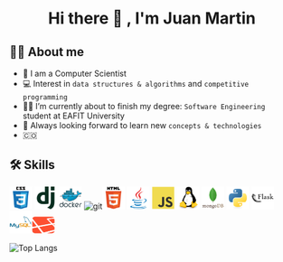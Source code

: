 <h1 align="center">
    <b>Hi there 👋 , I'm Juan Martin</b>
</h1>

## :sassy_man:  About me
- :school: I am a Computer Scientist
- :computer: Interest in `data structures & algorithms` and `competitive programming`
- :student: I’m currently about to finish my degree: `Software Engineering` student at EAFIT University  
- :eyes: Always looking forward to learn new `concepts & technologies`
- :colombia: 

## 🛠️ Skills
<img src="https://raw.githubusercontent.com/devicons/devicon/master/icons/css3/css3-original-wordmark.svg" alt="css3" width="40" height="40"/> <img src="https://github.com/devicons/devicon/blob/master/icons/django/django-plain.svg" alt="css3" width="40" height="40"/> <img src="https://raw.githubusercontent.com/devicons/devicon/master/icons/docker/docker-original-wordmark.svg" alt="docker" width="40" height="40"/> <img src="https://www.vectorlogo.zone/logos/git-scm/git-scm-icon.svg" alt="git" width="40" height="40"/><img src="https://raw.githubusercontent.com/devicons/devicon/master/icons/html5/html5-original-wordmark.svg" alt="html5" width="40" height="40"/> <img src="https://raw.githubusercontent.com/devicons/devicon/master/icons/java/java-original.svg" alt="java" width="40" height="40"/> <img src="https://raw.githubusercontent.com/devicons/devicon/master/icons/javascript/javascript-original.svg" alt="javascript" width="40" height="40"/> <img src="https://raw.githubusercontent.com/devicons/devicon/master/icons/linux/linux-original.svg" alt="linux" width="40" height="40"/>  <img src="https://raw.githubusercontent.com/devicons/devicon/master/icons/mongodb/mongodb-original-wordmark.svg" alt="mongodb" width="40" height="40"/> <img src="https://raw.githubusercontent.com/devicons/devicon/master/icons/python/python-original.svg" alt="python" width="40" height="40"/> <img src="https://github.com/devicons/devicon/blob/master/icons/flask/flask-original-wordmark.svg" width="40" height="40"/> <img src="https://github.com/devicons/devicon/blob/master/icons/mysql/mysql-original-wordmark.svg" width="40" height="40"/><img src="https://github.com/devicons/devicon/blob/master/icons/laravel/laravel-plain.svg" width="40" height="30"/>

![Top Langs](https://github-readme-stats.vercel.app/api/top-langs/?username=juanmartinuribe&langs_count=10&show_icons=true&theme=prussian&layout=compact&hide_border=true&count_private=true)

<!--
**JuanMartinUribe/JuanMartinUribe** is a ✨ _special_ ✨ repository because its `README.md` (this file) appears on your GitHub profile.

Here are some ideas to get you started:

- 🔭 I’m currently working on ...
- 🌱 I’m currently learning ...
- 👯 I’m looking to collaborate on ...
- 🤔 I’m looking for help with ...
- 💬 Ask me about ...
- 📫 How to reach me: ...
- 😄 Pronouns: ...
- ⚡ Fun fact: ...
-->

